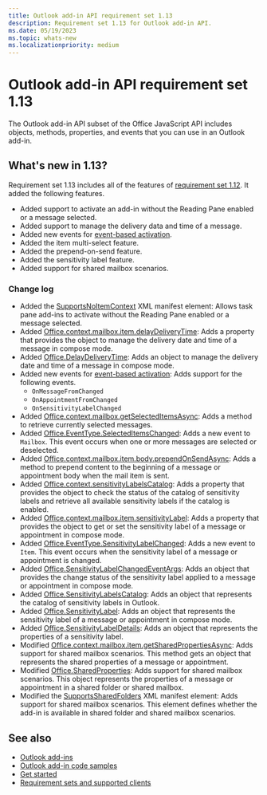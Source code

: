 ```yaml
---
title: Outlook add-in API requirement set 1.13
description: Requirement set 1.13 for Outlook add-in API.
ms.date: 05/19/2023
ms.topic: whats-new
ms.localizationpriority: medium
---
```


# Outlook add-in API requirement set 1.13

The Outlook add-in API subset of the Office JavaScript API includes objects, methods, properties, and events that you can use in an Outlook add-in.

## What's new in 1.13?

Requirement set 1.13 includes all of the features of [requirement set 1.12](../requirement-set-1.12/outlook-requirement-set-1.12.md). It added the following features.

- Added support to activate an add-in without the Reading Pane enabled or a message selected.
- Added support to manage the delivery data and time of a message.
- Added new events for [event-based activation](/office/dev/add-ins/outlook/autolaunch#supported-events).
- Added the item multi-select feature.
- Added the prepend-on-send feature.
- Added the sensitivity label feature.
- Added support for shared mailbox scenarios.

### Change log

- Added the [SupportsNoItemContext](/javascript/api/manifest/action?view=outlook-js-1.13&preserve-view=true) XML manifest element: Allows task pane add-ins to activate without the Reading Pane enabled or a message selected.
- Added [Office.context.mailbox.item.delayDeliveryTime](/javascript/api/requirement-sets/outlook/requirement-set-1.13/office.context.mailbox.item?view=outlook-js-1.13&preserve-view=true#properties): Adds a property that provides the object to manage the delivery date and time of a message in compose mode.
- Added [Office.DelayDeliveryTime](/javascript/api/outlook/office.delaydeliverytime?view=outlook-js-1.13&preserve-view=true): Adds an object to manage the delivery date and time of a message in compose mode.
- Added new events for [event-based activation](/office/dev/add-ins/outlook/autolaunch#supported-events): Adds support for the following events.
  - `OnMessageFromChanged`
  - `OnAppointmentFromChanged`
  - `OnSensitivityLabelChanged`
- Added [Office.context.mailbox.getSelectedItemsAsync](/javascript/api/requirement-sets/outlook/requirement-set-1.13/office.context.mailbox?view=outlook-js-1.13&preserve-view=true#methods): Adds a method to retrieve currently selected messages.
- Added [Office.EventType.SelectedItemsChanged](/javascript/api/office/office.eventtype?view=outlook-js-1.13&preserve-view=true): Adds a new event to `Mailbox`. This event occurs when one or more messages are selected or deselected.
- Added [Office.context.mailbox.item.body.prependOnSendAsync](/javascript/api/outlook/office.body?view=outlook-js-1.13&preserve-view=true#outlook-office-body-prependonsendasync-member(1)): Adds a method to prepend content to the beginning of a message or appointment body when the mail item is sent.
- Added [Office.context.sensitivityLabelsCatalog](/javascript/api/office/office.context?view=outlook-js-1.13&preserve-view=true#office-office-context-sensitivitylabelscatalog-member): Adds a property that provides the object to check the status of the catalog of sensitivity labels and retrieve all available sensitivity labels if the catalog is enabled.
- Added [Office.context.mailbox.item.sensitivityLabel](/javascript/api/requirement-sets/outlook/requirement-set-1.13/office.context.mailbox.item?view=outlook-js-1.13&preserve-view=true#properties): Adds a property that provides the object to get or set the sensitivity label of a message or appointment in compose mode.
- Added [Office.EventType.SensitivityLabelChanged](/javascript/api/office/office.eventtype?view=outlook-js-1.13&preserve-view=true): Adds a new event to `Item`. This event occurs when the sensitivity label of a message or appointment is changed.
- Added [Office.SensitivityLabelChangedEventArgs](/javascript/api/outlook/office.sensitivitylabelchangedeventargs?view=outlook-js-1.13&preserve-view=true): Adds an object that provides the change status of the sensitivity label applied to a message or appointment in compose mode.
- Added [Office.SensitivityLabelsCatalog](/javascript/api/outlook/office.sensitivitylabelscatalog?view=outlook-js-1.13&preserve-view=true): Adds an object that represents the catalog of sensitivity labels in Outlook.
- Added [Office.SensitivityLabel](/javascript/api/outlook/office.sensitivitylabel?view=outlook-js-1.13&preserve-view=true): Adds an object that represents the sensitivity label of a message or appointment in compose mode.
- Added [Office.SensitivityLabelDetails](/javascript/api/outlook/office.sensitivitylabeldetails?view=outlook-js-1.13&preserve-view=true): Adds an object that represents the properties of a sensitivity label.
- Modified [Office.context.mailbox.item.getSharedPropertiesAsync](/javascript/api/requirement-sets/outlook/requirement-set-1.13/office.context.mailbox.item?view=outlook-js-1.13&preserve-view=true#methods): Adds support for shared mailbox scenarios. This method gets an object that represents the shared properties of a message or appointment.
- Modified [Office.SharedProperties](/javascript/api/outlook/office.sharedproperties?view=outlook-js-1.13&preserve-view=true): Adds support for shared mailbox scenarios. This object represents the properties of a message or appointment in a shared folder or shared mailbox.
- Modified the [SupportsSharedFolders](/javascript/api/manifest/supportssharedfolders?view=outlook-js-1.13&preserve-view=true) XML manifest element: Adds support for shared mailbox scenarios. This element defines whether the add-in is available in shared folder and shared mailbox scenarios.

## See also

- [Outlook add-ins](/office/dev/add-ins/outlook/outlook-add-ins-overview)
- [Outlook add-in code samples](https://developer.microsoft.com/outlook/gallery/?filterBy=Outlook,Samples,Add-ins)
- [Get started](/office/dev/add-ins/quickstarts/outlook-quickstart)
- [Requirement sets and supported clients](../outlook-api-requirement-sets.md)
